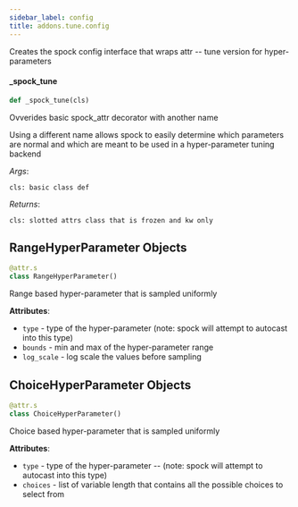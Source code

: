```yaml
---
sidebar_label: config
title: addons.tune.config
---
```


Creates the spock config interface that wraps attr -- tune version for hyper-parameters

#### \_spock\_tune

```python
def _spock_tune(cls)
```

Ovverides basic spock_attr decorator with another name

Using a different name allows spock to easily determine which parameters are normal and which are
meant to be used in a hyper-parameter tuning backend

*Args*:

    cls: basic class def

*Returns*:

    cls: slotted attrs class that is frozen and kw only

## RangeHyperParameter Objects

```python
@attr.s
class RangeHyperParameter()
```

Range based hyper-parameter that is sampled uniformly

**Attributes**:

- `type` - type of the hyper-parameter (note: spock will attempt to autocast into this type)
- `bounds` - min and max of the hyper-parameter range
- `log_scale` - log scale the values before sampling

## ChoiceHyperParameter Objects

```python
@attr.s
class ChoiceHyperParameter()
```

Choice based hyper-parameter that is sampled uniformly

**Attributes**:

- `type` - type of the hyper-parameter -- (note: spock will attempt to autocast into this type)
- `choices` - list of variable length that contains all the possible choices to select from

